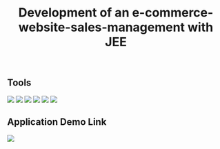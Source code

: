 <h1 align="center">Development of an e-commerce-website-sales-management with JEE</h1>
<br>
<h2>Tools</h2>
<div>
<img src="https://skillicons.dev/icons?i=java"/>
<img src="https://skillicons.dev/icons?i=spring"/>
<img src="https://skillicons.dev/icons?i=hibernate"/>
<img src="https://skillicons.dev/icons?i=mysql"/>
<img src="https://skillicons.dev/icons?i=jquery"/>
<img src="https://skillicons.dev/icons?i=bootstrap"/>
</div>

<h2>Application Demo Link</h2>
<a href="https://youtu.be/SokU3pc6vAM?si=_alhbvO49TzsrLD4"/>
<img src="https://img.shields.io/badge/youtube-red?logo=youtube"/>
</a>
